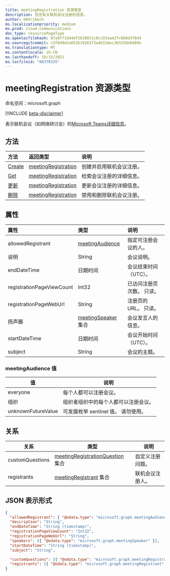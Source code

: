 ```yaml
---
title: meetingRegistration 资源类型
description: 包含有关联机会议注册的信息。
author: mkhribech
ms.localizationpriority: medium
ms.prod: cloud-communications
doc_type: resourcePageType
ms.openlocfilehash: 87a9f71d44df2610021c0cc93aa42fc080d3f8d4
ms.sourcegitcommit: c3f849e5a052b1926373a4b316ec303250e6d09e
ms.translationtype: MT
ms.contentlocale: zh-CN
ms.lasthandoff: 10/15/2021
ms.locfileid: "60370335"
---
```

# <a name="meetingregistration-resource-type"></a>meetingRegistration 资源类型

命名空间：microsoft.graph

[!INCLUDE [beta-disclaimer](../../includes/beta-disclaimer.md)]

表示联机会议（如网络研讨会）的[Microsoft Teams详细信息](https://support.microsoft.com/en-us/office/get-started-with-teams-webinars-42f3f874-22dc-4289-b53f-bbc1a69013e3)。

## <a name="methods"></a>方法

| 方法 | 返回类型 | 说明 |
| :----- | :---------- | :---------- |
|[Create](../api/meetingregistration-post.md) | [meetingRegistration](meetingregistration.md) | 创建并启用联机会议注册。 |
|[Get](../api/meetingregistration-get.md) | [meetingRegistration](meetingregistration.md) | 检索会议注册的详细信息。 |
|[更新](../api/meetingregistration-update.md) | [meetingRegistration](meetingregistration.md) | 更新会议注册的详细信息。 |
|[删除](../api/meetingregistration-delete.md) | [meetingRegistration](meetingregistration.md) | 禁用和删除联机会议注册。 |

## <a name="properties"></a>属性

| 属性 | 类型 | 说明 |
| :------- | :--- | :---------- |
| allowedRegistrant | [meetingAudience](#meetingaudience-values) | 指定可注册会议的人。 |
| 说明 | String | 会议说明。 |
| endDateTime | 日期时间 | 会议结束时间（UTC）。 |
| registrationPageViewCount | Int32 | 已访问注册页次数。 只读。 |
| registrationPageWebUrl | String | 注册页的 URL。 只读。 |
| 扬声器 | [meetingSpeaker](meetingSpeaker.md) 集合 | 会议发言人的信息。 |
| startDateTime | 日期时间 | 会议开始时间（UTC）。 |
| subject | String | 会议的主题。 |

### <a name="meetingaudience-values"></a>meetingAudience 值

| 值              | 说明 |
| ------------------ | ----------- |
| everyone           | 每个人都可以注册会议。 |
| 组织       | 组织者组织中的每个人都可以注册会议。 |
| unknownFutureValue | 可发展枚举 sentinel 值。 请勿使用。 |

## <a name="relationships"></a>关系

| 关系 | 类型 | 说明 |
| ------------ | ---- | ----------- |
| customQuestions | [meetingRegistrationQuestion](meetingRegistrationQuestion.md) 集合| 自定义注册问题。 |
| registrants | [meetingRegistrant](meetingRegistrant.md) 集合 | 联机会议注册人。 |

## <a name="json-representation"></a>JSON 表示形式

<!-- {
  "blockType": "resource",
  "@odata.type": "microsoft.graph.meetingRegistration"
}-->

```json
{
  "allowedRegistrant": { "@odata.type": "microsoft.graph.meetingAudience" },
  "description": "String",
  "endDateTime": "String (timestamp)",
  "registrationPageViewCount": "Int32",
  "registrationPageWebUrl": "String",
  "speakers": [{ "@odata.type": "microsoft.graph.meetingSpeaker" }],
  "startDateTime": "String (timestamp)",
  "subject": "String",

  "customQuestions": [{ "@odata.type": "microsoft.graph.meetingRegistrationQuestion" }],
  "registrants": [{ "@odata.type": "microsoft.graph.meetingRegistrant" }]
}
```

